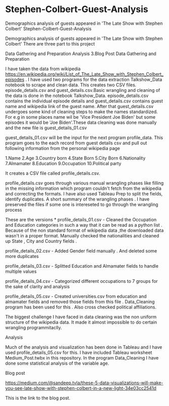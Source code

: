 # Stephen-Colbert-Guest-Analysis
Demographics analysis of guests appeared in  'The Late Show with Stephen Colbert'
Stephen-Colbert-Guest-Analysis

Demographics analysis of guests appeared in 'The Late Show with Stephen Colbert' There are three part to this project

Data Gathering and Preparation
Analysis
3.Blog Post
Data Gathering and Preparation

I have taken the data from wikipedia https://en.wikipedia.org/wiki/List_of_The_Late_Show_with_Stephen_Colbert_episodes . I have used two programs for the data extraction Talkshow_Data notebook to scrape and clean data. This creates two CSV files. episode_details.csv and guest_details.csv.Basic wrangling and cleaning of the data is done in the notebook Talkshow_Data. episode_details.csv contains the individual episode details and guest_details.csv contains guest name and wikipedia link of the guest name. After that guest_details.csv undergoes some kind of cleaning steps to make the names standardized. For e.g in some places name wil be 'Vice President Joe Biden' but some episodes it would be 'Joe Biden'.These data cleaning was done manually and the new file is guest_details_01.csv

guest_details_01.csv will be the input for the next program profile_data. This program goes to the each record from guest details csv and pull out following information from the personal wikipedia page

1.Name 2.Age 3.Country born 4.State Born 5.City Born 6.Nationality 7.Almamater 8.Education 9.Occupation 10.Political party

It creates a CSV file called profile_details.csv.

profile_details.csv goes through various manual wrangling phases like filling in the missing information which program couldn't fetch from the wikipedia and correcting the formats. I have also used Tableau Prep to split the fields, identify duplicates. A short summary of the wrangling phases . I have preserved the files if some one is intereseted to go through the wrangling process

These are the versions *
profile_details_01.csv - Cleaned the Occupation and Education categories in such a way that it can be read as a python list . Because of the non standard format of wikipedia data ,the downloaded data wasn't in a proper format. Manually checked the nationalities and cleaned up State , City and Country fields .

profile_details_02.csv - Added Gender field manually . And deleted some more duplicates

profile_details_03.csv - Splitted Education and Almamater fields to handle multiple values

profile_details_04.csv - Categorized different occupations to 7 groups for the sake of clarity and analysis

profile_details_05.csv - Created universities.csv from education and almamater fields and removed those fields from this file . Data_Cleaning program has been used for this . Also cross checked political affiliations.

The biggest challenge I have faced in data cleaning was the non uniform structure of the wikipedia data. It made it almost impossible to do certain wrangling programmitaclly.

Analysis

Much of the analysis and visualization has been done in Tableau and I have used profile_details_05.csv for this. I have included Tableau worksheet Medium_Post.twbx in this repository. In the program Data_Cleaning I have done some statistical analysis of the variable age.

Blog post

https://medium.com/@sandeep.tvla/these-5-data-visualizations-will-make-you-see-late-show-with-stephen-colbert-in-a-new-light-34e03cc2541d

This is the link to the blog post.
